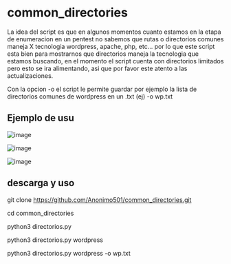 # common_directories

La idea del script es que en algunos momentos cuanto estamos en la etapa de enumeracion en un pentest no sabemos que rutas o directorios comunes maneja X tecnologia wordpress, apache, php, etc... por lo que este script esta bien para mostrarnos que directorios maneja la tecnologia que estamos buscando, en el momento el script cuenta con directorios limitados pero esto se ira alimentando, asi que por favor este atento a las actualizaciones.

Con la opcion -o el script le permite guardar por ejemplo la lista de directorios comunes de wordpress en un .txt (ej) -o wp.txt


## Ejemplo de usu

![image](https://github.com/Anonimo501/common_directories/assets/67207446/595e8c38-90e2-4717-b1cb-5e1067e7df9a)

![image](https://github.com/Anonimo501/common_directories/assets/67207446/b1835c38-e617-405a-9e33-12b6c607c27c)

![image](https://github.com/Anonimo501/common_directories/assets/67207446/92590945-9d64-4787-b475-5fde86e51d56)


## descarga y uso

git clone https://github.com/Anonimo501/common_directories.git

cd common_directories

python3 directorios.py

python3 directorios.py wordpress

python3 directorios.py wordpress -o wp.txt
